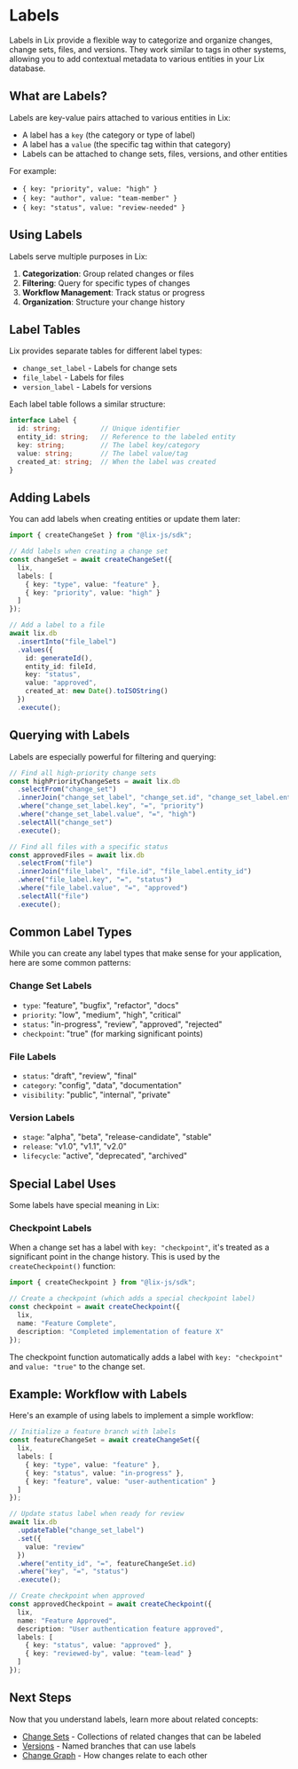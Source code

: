 # Labels

Labels in Lix provide a flexible way to categorize and organize changes, change sets, files, and versions. They work similar to tags in other systems, allowing you to add contextual metadata to various entities in your Lix database.

## What are Labels?

Labels are key-value pairs attached to various entities in Lix:

- A label has a `key` (the category or type of label)
- A label has a `value` (the specific tag within that category)
- Labels can be attached to change sets, files, versions, and other entities

For example:
- `{ key: "priority", value: "high" }`
- `{ key: "author", value: "team-member" }`
- `{ key: "status", value: "review-needed" }`

## Using Labels

Labels serve multiple purposes in Lix:

1. **Categorization**: Group related changes or files
2. **Filtering**: Query for specific types of changes
3. **Workflow Management**: Track status or progress
4. **Organization**: Structure your change history

## Label Tables

Lix provides separate tables for different label types:

- `change_set_label` - Labels for change sets
- `file_label` - Labels for files 
- `version_label` - Labels for versions

Each label table follows a similar structure:

```typescript
interface Label {
  id: string;          // Unique identifier
  entity_id: string;   // Reference to the labeled entity
  key: string;         // The label key/category
  value: string;       // The label value/tag
  created_at: string;  // When the label was created
}
```

## Adding Labels

You can add labels when creating entities or update them later:

```typescript
import { createChangeSet } from "@lix-js/sdk";

// Add labels when creating a change set
const changeSet = await createChangeSet({
  lix,
  labels: [
    { key: "type", value: "feature" },
    { key: "priority", value: "high" }
  ]
});

// Add a label to a file
await lix.db
  .insertInto("file_label")
  .values({
    id: generateId(),
    entity_id: fileId,
    key: "status",
    value: "approved",
    created_at: new Date().toISOString()
  })
  .execute();
```

## Querying with Labels

Labels are especially powerful for filtering and querying:

```typescript
// Find all high-priority change sets
const highPriorityChangeSets = await lix.db
  .selectFrom("change_set")
  .innerJoin("change_set_label", "change_set.id", "change_set_label.entity_id")
  .where("change_set_label.key", "=", "priority")
  .where("change_set_label.value", "=", "high")
  .selectAll("change_set")
  .execute();

// Find all files with a specific status
const approvedFiles = await lix.db
  .selectFrom("file")
  .innerJoin("file_label", "file.id", "file_label.entity_id")
  .where("file_label.key", "=", "status")
  .where("file_label.value", "=", "approved")
  .selectAll("file")
  .execute();
```

## Common Label Types

While you can create any label types that make sense for your application, here are some common patterns:

### Change Set Labels

- `type`: "feature", "bugfix", "refactor", "docs"
- `priority`: "low", "medium", "high", "critical"
- `status`: "in-progress", "review", "approved", "rejected"
- `checkpoint`: "true" (for marking significant points)

### File Labels

- `status`: "draft", "review", "final" 
- `category`: "config", "data", "documentation"
- `visibility`: "public", "internal", "private"

### Version Labels

- `stage`: "alpha", "beta", "release-candidate", "stable"
- `release`: "v1.0", "v1.1", "v2.0"
- `lifecycle`: "active", "deprecated", "archived"

## Special Label Uses

Some labels have special meaning in Lix:

### Checkpoint Labels

When a change set has a label with `key: "checkpoint"`, it's treated as a significant point in the change history. This is used by the `createCheckpoint()` function:

```typescript
import { createCheckpoint } from "@lix-js/sdk";

// Create a checkpoint (which adds a special checkpoint label)
const checkpoint = await createCheckpoint({
  lix,
  name: "Feature Complete",
  description: "Completed implementation of feature X"
});
```

The checkpoint function automatically adds a label with `key: "checkpoint"` and `value: "true"` to the change set.

## Example: Workflow with Labels

Here's an example of using labels to implement a simple workflow:

```typescript
// Initialize a feature branch with labels
const featureChangeSet = await createChangeSet({
  lix,
  labels: [
    { key: "type", value: "feature" },
    { key: "status", value: "in-progress" },
    { key: "feature", value: "user-authentication" }
  ]
});

// Update status label when ready for review
await lix.db
  .updateTable("change_set_label")
  .set({
    value: "review"
  })
  .where("entity_id", "=", featureChangeSet.id)
  .where("key", "=", "status")
  .execute();

// Create checkpoint when approved
const approvedCheckpoint = await createCheckpoint({
  lix,
  name: "Feature Approved",
  description: "User authentication feature approved",
  labels: [
    { key: "status", value: "approved" },
    { key: "reviewed-by", value: "team-lead" }
  ]
});
```

## Next Steps

Now that you understand labels, learn more about related concepts:

- [Change Sets](./change-sets) - Collections of related changes that can be labeled
- [Versions](./versions) - Named branches that can use labels
- [Change Graph](./change-graph) - How changes relate to each other